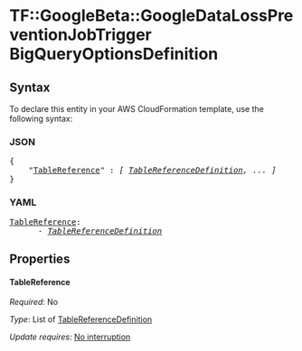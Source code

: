 # TF::GoogleBeta::GoogleDataLossPreventionJobTrigger BigQueryOptionsDefinition

## Syntax

To declare this entity in your AWS CloudFormation template, use the following syntax:

### JSON

<pre>
{
    "<a href="#tablereference" title="TableReference">TableReference</a>" : <i>[ <a href="tablereferencedefinition.md">TableReferenceDefinition</a>, ... ]</i>
}
</pre>

### YAML

<pre>
<a href="#tablereference" title="TableReference">TableReference</a>: <i>
      - <a href="tablereferencedefinition.md">TableReferenceDefinition</a></i>
</pre>

## Properties

#### TableReference

_Required_: No

_Type_: List of <a href="tablereferencedefinition.md">TableReferenceDefinition</a>

_Update requires_: [No interruption](https://docs.aws.amazon.com/AWSCloudFormation/latest/UserGuide/using-cfn-updating-stacks-update-behaviors.html#update-no-interrupt)

